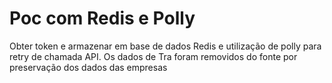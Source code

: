 # Poc com Redis e Polly

Obter token e armazenar em base de dados Redis e utilização de polly para retry de chamada API.
Os dados de Tra foram removidos do fonte por preservação dos dados das empresas
